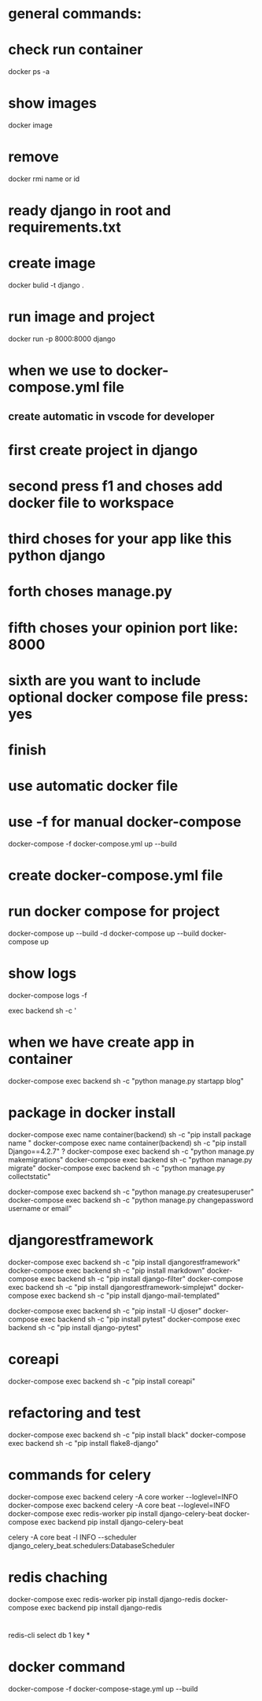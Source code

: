 
# general commands:

# check run container
  docker ps -a

# show images
 docker image 

# remove 
 docker rmi name or id 



# ready django in root and requirements.txt
# create  image 
 docker bulid -t django .



# run image and project
 docker run -p 8000:8000 django



# when we use to docker-compose.yml file 

## create automatic  in vscode for developer
# first create  project in django 
# second press f1  and choses add docker file to workspace 
# third choses for your app like this python django 
# forth choses manage.py 
# fifth choses your opinion port like: 8000
# sixth are you want to include optional docker compose file   press: yes 
# finish

# use automatic docker file 
# use -f for manual docker-compose
 docker-compose -f docker-compose.yml up --build




# create docker-compose.yml file 

# run docker compose for project 
 docker-compose up --build -d
 docker-compose up --build
 docker-compose up 

# show logs 
 docker-compose logs -f 

exec backend sh -c '


# when we have create app in container 
 docker-compose exec backend sh -c "python manage.py startapp blog" 


# package in docker install
docker-compose exec name container(backend) sh -c "pip install  package name " 
docker-compose exec name container(backend) sh -c "pip install Django==4.2.7"  ? 
docker-compose exec backend sh -c "python manage.py makemigrations"
docker-compose exec backend sh -c "python manage.py migrate"
docker-compose exec backend sh -c "python manage.py collectstatic"

docker-compose exec backend sh -c "python manage.py createsuperuser"
docker-compose exec backend sh -c "python manage.py changepassword username or email"

 # djangorestframework
 docker-compose exec backend sh -c "pip install djangorestframework"
 docker-compose exec backend sh -c "pip install markdown"
 docker-compose exec backend sh -c "pip install django-filter"
 docker-compose exec backend sh -c "pip install djangorestframework-simplejwt"
 docker-compose exec backend sh -c "pip install django-mail-templated"

docker-compose exec backend sh -c "pip install -U djoser"
docker-compose exec backend sh -c "pip install pytest"
docker-compose exec backend sh -c "pip install django-pytest"

# coreapi
docker-compose exec backend sh -c "pip install coreapi"

# refactoring and test 
docker-compose exec backend sh -c "pip install black"
docker-compose exec backend sh -c "pip install flake8-django"





# commands for celery
docker-compose exec backend celery -A core worker --loglevel=INFO
docker-compose exec backend celery -A  core beat --loglevel=INFO
docker-compose exec redis-worker pip install django-celery-beat
docker-compose exec backend pip install django-celery-beat


celery -A core beat -l INFO --scheduler django_celery_beat.schedulers:DatabaseScheduler


# redis chaching

docker-compose exec redis-worker pip install django-redis
docker-compose exec backend pip install django-redis
# 
redis-cli
select db 1
key *



# docker command 
docker-compose -f docker-compose-stage.yml up --build